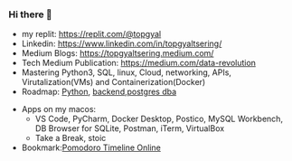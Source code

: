 ### Hi there 👋
- my replit: https://replit.com/@topgyal
- Linkedin: https://www.linkedin.com/in/topgyaltsering/
- Medium Blogs: https://topgyaltsering.medium.com/
- Tech Medium Publication: https://medium.com/data-revolution  
- Mastering Python3, SQL, linux, Cloud, networking, APIs, Virutalization(VMs) and Containerization(Docker)
- Roadmap: [Python](https://roadmap.sh/python), [backend](https://roadmap.sh/backend),[postgres dba](https://roadmap.sh/postgresql-dba)

<!-- - 🔭 I’m currently working on ... -->
<!-- - 🌱 I’m currently learning Hadoop( Common, MapReduce, HDFS, YARN), Kafka -->
<!-- - 👯 I’m looking to collaborate on ____ -->

- Apps on my macos:
  -  VS Code, PyCharm, Docker Desktop, Postico, MySQL Workbench, DB Browser for SQLite, Postman, iTerm, VirtualBox
  -   Take a Break, stoic
- Bookmark:[Pomodoro Timeline Online](pomofocus.io)




<!-- - 🤔 I’m looking for help with 
- 💬 Ask me about ...
- 📫 How to reach me: ...
- 😄 Pronouns: ...
- ⚡ Fun fact: ... -->
